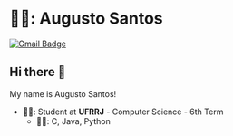 # 👨‍💻: Augusto Santos

[![Gmail Badge](https://img.shields.io/badge/Gmail-D14836?style=flat-square&logo=gmail&logoColor=white)](mailto:augustocsantos.dev@gmail.com)


## Hi there 👋

My name is Augusto Santos!
- 👨‍🎓: Student at **UFRRJ** - Computer Science - 6th Term
  - 👨‍💻: C, Java, Python
